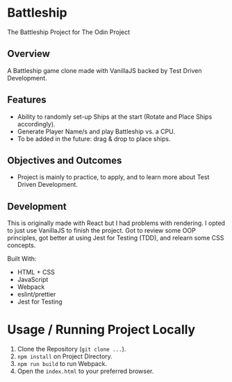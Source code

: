 # Battleship

The Battleship Project for The Odin Project

## Overview

A Battleship game clone made with VanillaJS backed by Test Driven Development.

## Features

- Ability to randomly set-up Ships at the start (Rotate and Place Ships accordingly).
- Generate Player Name/s and play Battleship vs. a CPU.
- To be added in the future: drag & drop to place ships.

## Objectives and Outcomes

- Project is mainly to practice, to apply, and to learn more about Test Driven Development.

## Development

This is originally made with React but I had problems with rendering. I opted to just use VanillaJS to finish the project. Got to review some OOP principles, got better at using Jest for Testing (TDD), and relearn some CSS concepts.

Built With:

- HTML + CSS
- JavaScript
- Webpack
- eslint/prettier
- Jest for Testing

# Usage / Running Project Locally

1. Clone the Repository (`git clone ...`).
2. `npm install` on Project Directory.
3. `npm run build` to run Webpack.
4. Open the `index.html` to your preferred browser.
